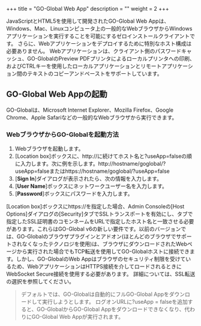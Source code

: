 +++
title = "GO-Global Web App"
description = ""
weight = 2
+++


JavaScriptとHTML5を使用して開発されたGO-Global Web Appは、Windows、Mac、Linuxコンピュータ上の一般的なWebブラウザからWindowsアプリケーションを実行することを可能にするゼロインストールクライアントです。 さらに、Webアプリケーションをデプロイするために特別なホスト構成は必要ありません。 Webアプリケーションは、クライアント側のパスワードキャッシュ、GO-GlobalのPreview PDFプリンタによるローカルプリンタへの印刷、およびCTRLキーを使用したローカルアプリケーションとリモートアプリケーション間のテキストのコピーアンドペーストをサポートしています。

## GO-Global Web Appの起動

GO-Globalは、Microsoft Internet Explorer、Mozilla Firefox、Google Chrome、Apple Safariなどの一般的なWebブラウザから実行できます。

### WebブラウザからGO-Globalを起動方法

1. Webブラウザを起動します。
2. [Location box]ボックスに、http://に続けてホスト名と?useApp=falseの順に入力します。次に例を示します。http://hostname/goglobal/?useApp=falseまたはhttps://hostname/goglobal/?useApp=false
3. [**Sign In**]ダイアログが表示されたら、次の情報を入力します。
  1. [**User Name**]ボックスにネットワークユーザー名を入力します。
  2. [**Password**]ボックスにパスワードを入力します。

[Location box]ボックスにhttps://を指定した場合、Admin Consoleの[Host Options]ダイアログの[Security]タブでSSLトランスポートを有効にし、タブで指定したSSL証明書のコモンネームをURLで指定したホスト名と一致させる必要があります。これらはGO-Global v6の新しい要件です。以前のバージョンでは、GO-Globalのブラウザプラグインとアドオン(ほとんどのブラウザでサポートされなくなったテクノロジを使用)は、ブラウザにダウンロードされたWebページから実行された場合でもTCP転送を使用してGO-Globalホストに接続できます。しかし、GO-GlobalのWeb Appはブラウザのセキュリティ制限を受けているため、WebアプリケーションはHTTPS接続を介してロードされるときにWebSocket Secure接続を使用する必要があります。 詳細については、SSL転送の選択を参照してください。

>デフォルトでは、GO-Globalは自動的にフルGO-Global Appをダウンロードして実行しようとします。 ログオンURLに?useApp = falseを追加すると、GO-GlobalからGO-Global Appをダウンロードできなくなり、代わりにGO-Global Web Appが実行されます。